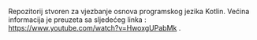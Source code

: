 Repozitorij stvoren za vjezbanje osnova programskog jezika Kotlin.
Većina informacija je preuzeta sa sljedećeg linka : https://www.youtube.com/watch?v=HwoxgUPabMk .
